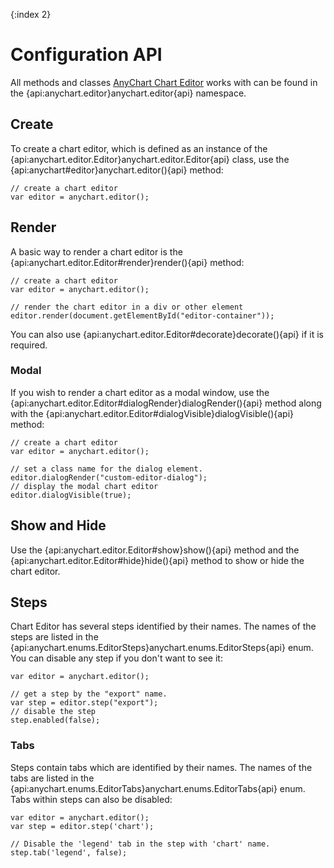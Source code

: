 {:index 2}
# Configuration API

All methods and classes [AnyChart Chart Editor](Overview) works with can be found in the {api:anychart.editor}anychart.editor{api} namespace.

## Create

To create a chart editor, which is defined as an instance of the {api:anychart.editor.Editor}anychart.editor.Editor{api} class, use the {api:anychart#editor}anychart.editor(){api} method:

```
// create a chart editor
var editor = anychart.editor();
```

## Render

A basic way to render a chart editor is the {api:anychart.editor.Editor#render}render(){api} method:

```
// create a chart editor
var editor = anychart.editor();

// render the chart editor in a div or other element
editor.render(document.getElementById("editor-container"));
```

You can also use {api:anychart.editor.Editor#decorate}decorate(){api} if it is required.

### Modal

If you wish to render a chart editor as a modal window, use the {api:anychart.editor.Editor#dialogRender}dialogRender(){api} method along with the {api:anychart.editor.Editor#dialogVisible}dialogVisible(){api} method:

```
// create a chart editor
var editor = anychart.editor();
 
// set a class name for the dialog element.
editor.dialogRender("custom-editor-dialog");
// display the modal chart editor
editor.dialogVisible(true);
```

## Show and Hide

Use the {api:anychart.editor.Editor#show}show(){api} method and the {api:anychart.editor.Editor#hide}hide(){api} method to show or hide the chart editor.

## Steps

Chart Editor has several steps identified by their names. The names of the steps are listed in the {api:anychart.enums.EditorSteps}anychart.enums.EditorSteps{api} enum. You can disable any step if you don't want to see it:

```
var editor = anychart.editor();
 
// get a step by the "export" name.
var step = editor.step("export");
// disable the step
step.enabled(false);
```

### Tabs

Steps contain tabs which are identified by their names. The names of the tabs are listed in the {api:anychart.enums.EditorTabs}anychart.enums.EditorTabs{api} enum. Tabs within steps can also be disabled:

```
var editor = anychart.editor();
var step = editor.step('chart');
 
// Disable the 'legend' tab in the step with 'chart' name.
step.tab('legend', false);
```
